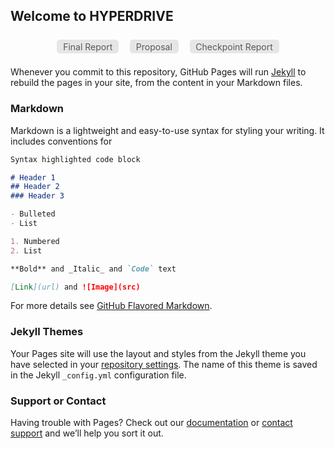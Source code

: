 ## Welcome to HYPERDRIVE 

<style>a.nav { color: #585858; border-radius: 5px; background: #E6E6E6; padding: .2em .7em; text-decoration: none; margin: .5em .5em; display:inline-block; }a.nav:hover { background: #D8D8D8; color: black;}a.nav.selected { background: #D8D8D8; font-weight: bold; }small{color: #5e5e5e; display:block;text-align:center;margin-bottom: 1em;}</style>
<div style="text-align: center;"><a class="nav" href="https://millenniumfalcon418.github.io/hyperdrive/finalreport" target="_blank">Final Report</a> <a class="nav" href="https://millenniumfalcon418.github.io/hyperdrive/proposal" target="_blank">Proposal</a> <a class="nav"  href="https://millenniumfalcon418.github.io/hyperdrive/checkpoint" target="_blank">Checkpoint Report</a></div>


Whenever you commit to this repository, GitHub Pages will run [Jekyll](https://jekyllrb.com/) to rebuild the pages in your site, from the content in your Markdown files.

### Markdown

Markdown is a lightweight and easy-to-use syntax for styling your writing. It includes conventions for

```markdown
Syntax highlighted code block

# Header 1
## Header 2
### Header 3

- Bulleted
- List

1. Numbered
2. List

**Bold** and _Italic_ and `Code` text

[Link](url) and ![Image](src)
```

For more details see [GitHub Flavored Markdown](https://guides.github.com/features/mastering-markdown/).

### Jekyll Themes

Your Pages site will use the layout and styles from the Jekyll theme you have selected in your [repository settings](https://github.com/millenniumfalcon418/hyperdrive/settings). The name of this theme is saved in the Jekyll `_config.yml` configuration file.

### Support or Contact

Having trouble with Pages? Check out our [documentation](https://help.github.com/categories/github-pages-basics/) or [contact support](https://github.com/contact) and we’ll help you sort it out.
